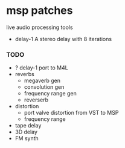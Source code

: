 # msp patches

live audio processing tools

* delay-1
  A stereo delay with 8 iterations 
  


### TODO
* ? delay-1 port to M4L 
* reverbs
  * megaverb gen
  * convolution gen 
  * frequency range gen  
  * reverserb
* distortion
  * port valve distortion from VST to MSP 
  * frequency range 
* tape delay
* 3D delay 
* FM synth 
